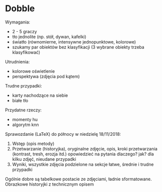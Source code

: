 # Dobble
Wymagania:
  - 2 - 5 graczy
  - tło jednolite (np. stół, dywan, kafelki)
  - światło (równomierne, intensywne jednopunktowe, kolorowe)
  - szukamy par obiektów bez klasyfikacji (3 wybrane obiekty trzeba klasyfikować)
  
Utrudnienia:
  - kolorowe oświetlenie
  - perspektywa (zdjęcia pod kątem)
  
Trudne przypadki:
  - karty nachodzące na siebie
  - białe tło 

Przydatne rzeczy:
  - momenty hu
  - algorytm knn

Sprawozdanie (LaTeX) do północy w niedzielę 18/11/2018:
  1. Wstęp (opis metody)
  2. Przetwarzanie (historyjka), oryginalne zdjęcie, opis, kroki przetwarzania (kontrast, tresh, erozja itd.) opowiedzieć na pytania dlaczego? jak? dla kilku zdjęć, nieudane przypadki
  3. Wyniki, wszystkie zdjęcia podzielone na sekcje łatwe, średnie i trudne przypadki
  
  Ogólnie dobre są tabelkowe postacie ze zdjęciami, ładnie sformatowane. Obrazkowe historyjki z technicznym opisem
